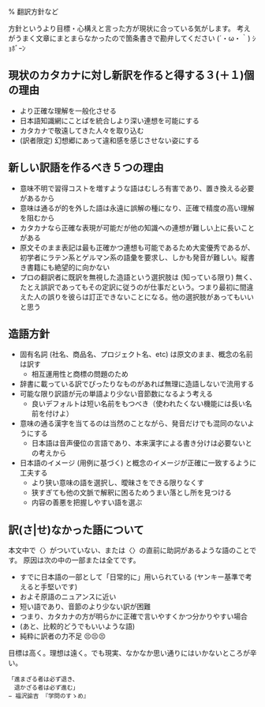 % 翻訳方針など

方針というより目標・心構えと言った方が現状に合っている気がします。
考えがうまく文章にまとまらなかったので箇条書きで勘弁してください (´・ω・｀) ｼｮﾎﾞｰﾝ

## 現状のカタカナに対し新訳を作ると得する３(＋１)個の理由

- より正確な理解を一般化させる
- 日本語知識網にことばを統合しより深い連想を可能にする
- カタカナで敬遠してきた人々を取り込む
- (訳者限定) 幻想郷にあって違和感を感じさせない姿にする

## 新しい訳語を作るべき５つの理由

- 意味不明で習得コストを増すような語はむしろ有害であり、置き換える必要があるから
- 意味は通るが的を外した語は永遠に誤解の種になり、正確で精度の高い理解を阻むから
- カタカナなら正確な表現が可能だが他の知識への連想が難しい上に長いことがある
- 原文そのまま表記は最も正確かつ連想も可能であるため大変優秀であるが、初学者にラテン系とゲルマン系の語彙を要求し、しかも発音が難しい。縦書き書籍にも絶望的に向かない
- プロの翻訳者に既訳を無視した造語という選択肢は (知っている限り) 無く、たとえ誤訳であってもその定訳に従うのが仕事だという。つまり最初に間違えた人の誤りを彼らは訂正できないことになる。他の選択肢があってもいいと思う

## 造語方針

- 固有名詞 (社名、商品名、プロジェクト名、etc) は原文のまま、概念の名前は訳す
	* 相互運用性と商標の問題のため
- 辞書に載っている訳でぴったりなものがあれば無理に造語しないで流用する
- 可能な限り訳語が元の単語より少ない音節数になるよう考える
	* 良いデフォルトは短い名前をもつべき（使われたくない機能には長い名前を付けよ）
- 意味の通る漢字を当てるのは当然のことながら、発音だけでも混同のないようにする
	* 日本語は音声優位の言語であり、本来漢字による書き分けは必要ないとの考えから
- 日本語のイメージ (用例に基づく) と概念のイメージが正確に一致するように工夫する
	* より狭い意味の語を選択し、曖昧さをできる限りなくす
	* 狭すぎても他の文脈で解釈に困るためうまい落とし所を見つける
	* 内容の善悪を把握しやすい語を選ぶ

## 訳(さ|せ)なかった語について

本文中で〈〉がついていない、または〈〉の直前に助詞があるような語のことです。
原因は次の中の一部または全てです。

- すでに日本語の一部として「日常的に」用いられている (ヤンキー基準で考えると手堅いです)
- およそ原語のニュアンスに近い
- 短い語であり、音節のより少ない訳が困難
- つまり、カタカナの方が明らかに正確で言いやすくかつ分かりやすい場合
- (あと、比較的どうでもいいような語)
- 純粋に訳者の力不足 😣😣😣

目標は高く。理想は遠く。でも現実、なかなか思い通りにはいかないところが辛い。

	「進まざる者は必ず退き、
	　退かざる者は必ず進む」
	− 福沢諭吉 『学問のすゝめ』

<!--## 訳せなかった語一覧

- マクロ
- データ

## 訳さない方が良さそうな語一覧

- ファイル
- ロック
- ループ
- リンク
- Web
- タブ
- セミコロン-->
